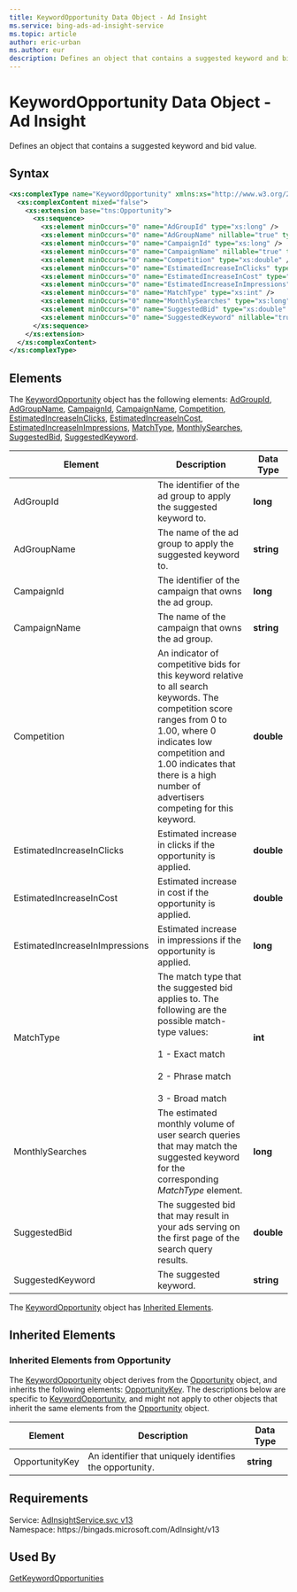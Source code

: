 ```yaml
---
title: KeywordOpportunity Data Object - Ad Insight
ms.service: bing-ads-ad-insight-service
ms.topic: article
author: eric-urban
ms.author: eur
description: Defines an object that contains a suggested keyword and bid value.
---
```

# KeywordOpportunity Data Object - Ad Insight
Defines an object that contains a suggested keyword and bid value.

## Syntax
```xml
<xs:complexType name="KeywordOpportunity" xmlns:xs="http://www.w3.org/2001/XMLSchema">
  <xs:complexContent mixed="false">
    <xs:extension base="tns:Opportunity">
      <xs:sequence>
        <xs:element minOccurs="0" name="AdGroupId" type="xs:long" />
        <xs:element minOccurs="0" name="AdGroupName" nillable="true" type="xs:string" />
        <xs:element minOccurs="0" name="CampaignId" type="xs:long" />
        <xs:element minOccurs="0" name="CampaignName" nillable="true" type="xs:string" />
        <xs:element minOccurs="0" name="Competition" type="xs:double" />
        <xs:element minOccurs="0" name="EstimatedIncreaseInClicks" type="xs:double" />
        <xs:element minOccurs="0" name="EstimatedIncreaseInCost" type="xs:double" />
        <xs:element minOccurs="0" name="EstimatedIncreaseInImpressions" type="xs:long" />
        <xs:element minOccurs="0" name="MatchType" type="xs:int" />
        <xs:element minOccurs="0" name="MonthlySearches" type="xs:long" />
        <xs:element minOccurs="0" name="SuggestedBid" type="xs:double" />
        <xs:element minOccurs="0" name="SuggestedKeyword" nillable="true" type="xs:string" />
      </xs:sequence>
    </xs:extension>
  </xs:complexContent>
</xs:complexType>
```

## <a name="elements"></a>Elements

The [KeywordOpportunity](keywordopportunity.md) object has the following elements: [AdGroupId](#adgroupid), [AdGroupName](#adgroupname), [CampaignId](#campaignid), [CampaignName](#campaignname), [Competition](#competition), [EstimatedIncreaseInClicks](#estimatedincreaseinclicks), [EstimatedIncreaseInCost](#estimatedincreaseincost), [EstimatedIncreaseInImpressions](#estimatedincreaseinimpressions), [MatchType](#matchtype), [MonthlySearches](#monthlysearches), [SuggestedBid](#suggestedbid), [SuggestedKeyword](#suggestedkeyword).

|Element|Description|Data Type|
|-----------|---------------|-------------|
|<a name="adgroupid"></a>AdGroupId|The identifier of the ad group to apply the suggested keyword to.|**long**|
|<a name="adgroupname"></a>AdGroupName|The name of the ad group to apply the suggested keyword to.|**string**|
|<a name="campaignid"></a>CampaignId|The identifier of the campaign that owns the ad group.|**long**|
|<a name="campaignname"></a>CampaignName|The name of the campaign that owns the ad group.|**string**|
|<a name="competition"></a>Competition|An indicator of competitive bids for this keyword relative to all search keywords. The competition score ranges from 0 to 1.00, where 0 indicates low competition and 1.00 indicates that there is a high number of advertisers competing for this keyword.|**double**|
|<a name="estimatedincreaseinclicks"></a>EstimatedIncreaseInClicks|Estimated increase in clicks if the opportunity is applied.|**double**|
|<a name="estimatedincreaseincost"></a>EstimatedIncreaseInCost|Estimated increase in cost if the opportunity is applied.|**double**|
|<a name="estimatedincreaseinimpressions"></a>EstimatedIncreaseInImpressions|Estimated increase in impressions if the opportunity is applied.|**long**|
|<a name="matchtype"></a>MatchType|The match type that the suggested bid applies to. The following are the possible match-type values:<br/><br/>1 - Exact match<br/><br/>2 - Phrase match<br/><br/>3 - Broad match|**int**|
|<a name="monthlysearches"></a>MonthlySearches|The estimated monthly volume of user search queries that may match the suggested keyword for the corresponding *MatchType* element.|**long**|
|<a name="suggestedbid"></a>SuggestedBid|The suggested bid that may result in your ads serving on the first page of the search query results.|**double**|
|<a name="suggestedkeyword"></a>SuggestedKeyword|The suggested keyword.|**string**|

The [KeywordOpportunity](keywordopportunity.md) object has [Inherited Elements](#inheritedelements).

## <a name="inheritedelements"></a>Inherited Elements

### <a name="inheritedelementsopportunity"></a>Inherited Elements from Opportunity
The [KeywordOpportunity](keywordopportunity.md) object derives from the [Opportunity](opportunity.md) object, and inherits the following elements: [OpportunityKey](#opportunitykey). The descriptions below are specific to [KeywordOpportunity](keywordopportunity.md), and might not apply to other objects that inherit the same elements from the [Opportunity](opportunity.md) object.  

|Element|Description|Data Type|
|-----------|---------------|-------------|
|<a name="opportunitykey"></a>OpportunityKey|An identifier that uniquely identifies the opportunity.|**string**|

## Requirements
Service: [AdInsightService.svc v13](https://adinsight.api.bingads.microsoft.com/Api/Advertiser/AdInsight/v13/AdInsightService.svc)  
Namespace: https\://bingads.microsoft.com/AdInsight/v13  

## Used By
[GetKeywordOpportunities](getkeywordopportunities.md)  
